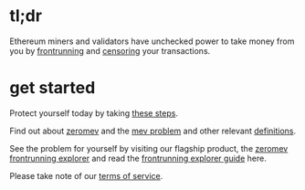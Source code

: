 # tl;dr

Ethereum miners and validators have unchecked power to take money from you by [frontrunning](terms/#frontrunning) and [censoring](terms/#censorship) your transactions.

# get started

Protect yourself today by taking [these steps](/wayforward#users).

Find out about [zeromev](/about) and the [mev problem](/problem) and other relevant [definitions](/terms).

See the problem for yourself by visiting our flagship product, the [zeromev frontrunning explorer](https://www.zeromev.org) and read the [frontrunning explorer guide](/explorer) here.

Please take note of our [terms of service](/terms).
